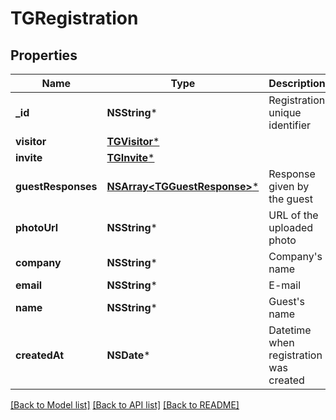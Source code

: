 # TGRegistration

## Properties
Name | Type | Description | Notes
------------ | ------------- | ------------- | -------------
**_id** | **NSString*** | Registration unique identifier | [optional] 
**visitor** | [**TGVisitor***](TGVisitor.md) |  | [optional] 
**invite** | [**TGInvite***](TGInvite.md) |  | [optional] 
**guestResponses** | [**NSArray&lt;TGGuestResponse&gt;***](TGGuestResponse.md) | Response given by the guest | [optional] 
**photoUrl** | **NSString*** | URL of the uploaded photo | [optional] 
**company** | **NSString*** | Company&#39;s name | [optional] 
**email** | **NSString*** | E-mail | [optional] 
**name** | **NSString*** | Guest&#39;s name | [optional] 
**createdAt** | **NSDate*** | Datetime when registration was created | [optional] 

[[Back to Model list]](../README.md#documentation-for-models) [[Back to API list]](../README.md#documentation-for-api-endpoints) [[Back to README]](../README.md)


